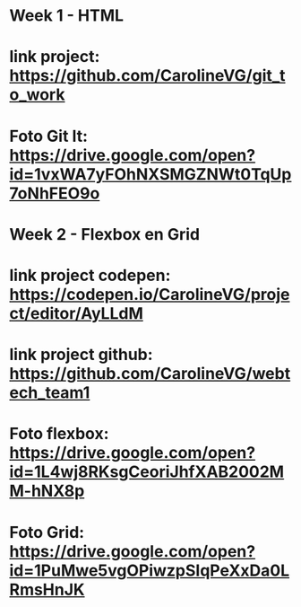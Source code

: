 # Week 1 - HTML 
# link project: https://github.com/CarolineVG/git_to_work
# Foto Git It: https://drive.google.com/open?id=1vxWA7yFOhNXSMGZNWt0TqUp7oNhFEO9o

# Week 2 - Flexbox en Grid 
# link project codepen: https://codepen.io/CarolineVG/project/editor/AyLLdM
# link project github: https://github.com/CarolineVG/webtech_team1 
# Foto flexbox: https://drive.google.com/open?id=1L4wj8RKsgCeoriJhfXAB2002MM-hNX8p
# Foto Grid: https://drive.google.com/open?id=1PuMwe5vgOPiwzpSIqPeXxDa0LRmsHnJK
